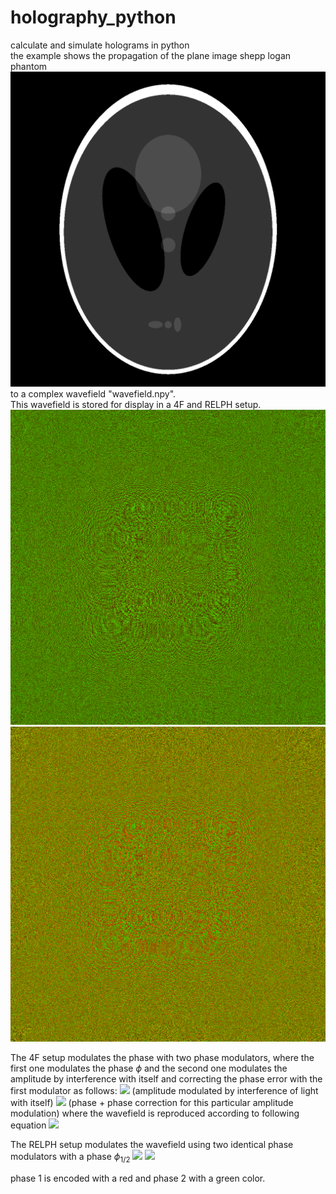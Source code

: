 # holography_python
calculate and simulate holograms in python<br>
the example shows the propagation of the plane image shepp logan phantom
<img src="shepp_logan_phantom.png">
to a complex wavefield "wavefield.npy".<br>
This wavefield is stored for display in a 4F and RELPH setup.
<img src="4F.png">
<img src="RELPH.png">

The 4F setup modulates the phase with two phase modulators, where the first one modulates the phase $\phi$ and the second one modulates the amplitude by interference with itself and correcting the phase error with the first modulator as follows:
<img src="https://latex.codecogs.com/gif.latex?\phi2 = \pm 2 \operatorname{arccos}(ampli)" />
(amplitude modulated by interference of light with itself)
<img src="https://latex.codecogs.com/gif.latex?\phi1 = \operatorname{phase}(E) - \phi2" />
(phase + phase correction for this particular amplitude modulation)
where the wavefield is reproduced according to following equation
<img src="https://latex.codecogs.com/gif.latex?E = \exp(i \phi1) \underbrace{(0.5 + 0.5*\exp(-i \phi2))}_{\text{amplitude modulation}}" />

The RELPH setup modulates the wavefield using two identical phase modulators with a phase $\phi_{1/2}$
<img src="https://latex.codecogs.com/gif.latex?\phi_{1/2} = \operatorname{phase}(E) \pm \operatorname{atan}\left(\sqrt{4/|E^2|-1}\right)" />
<img src="https://latex.codecogs.com/gif.latex?E = \exp(i \phi1) + \exp(i \phi2)" />

phase 1 is encoded with a red and phase 2 with a green color.

